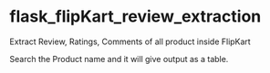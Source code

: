 # flask_flipKart_review_extraction
Extract Review, Ratings, Comments of all product inside FlipKart

Search the Product name and it will give output as a table.
